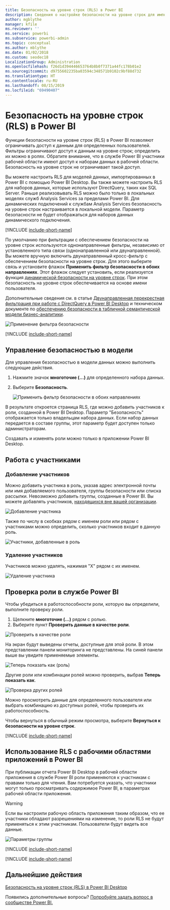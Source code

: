 ```yaml
---
title: Безопасность на уровне строк (RLS) в Power BI
description: Сведения о настройке безопасности на уровне строк для импортированных наборов данных и DirectQuery в службе Power BI.
author: mgblythe
manager: kfile
ms.reviewer: ''
ms.service: powerbi
ms.subservice: powerbi-admin
ms.topic: conceptual
ms.author: mblythe
ms.date: 01/02/2018
ms.custom: seodec18
LocalizationGroup: Administration
ms.openlocfilehash: f26d1d394446653764b8b0f7371a44fc178b01e2
ms.sourcegitcommit: d9755602235ba03594c348571b9102c9bf88d732
ms.translationtype: HT
ms.contentlocale: ru-RU
ms.lasthandoff: 08/15/2019
ms.locfileid: "69490407"
---
```

# <a name="row-level-security-rls-with-power-bi"></a>Безопасность на уровне строк (RLS) в Power BI

Функции безопасности на уровне строк (RLS) в Power BI позволяют ограничивать доступ к данным для определенных пользователей. Фильтры ограничивают доступ к данным на уровне строк; определить их можно в ролях. Обратите внимание, что в службе Power BI участники рабочей области имеют доступ к наборам данных в рабочей области. Безопасность на уровне строк не ограничивает такой доступ.

Вы можете настроить RLS для моделей данных, импортированных в Power BI с помощью Power BI Desktop. Вы также можете настроить RLS для наборов данных, которые используют DirectQuery, таких как SQL Server. Раньше реализовывать RLS можно было только в локальных моделях служб Analysis Services за пределами Power BI. Для динамических подключений к службам Analysis Services безопасность на уровне строк настраивается в локальной модели. Параметр безопасности не будет отображаться для наборов данных динамического подключения.

[!INCLUDE [include-short-name](./includes/rls-desktop-define-roles.md)]

По умолчанию при фильтрации с обеспечением безопасности на уровне строк используются однонаправленные фильтры, независимо от установленного типа связи (однонаправленной или двунаправленной). Вы можете вручную включить двунаправленный кросс-фильтр с обеспечением безопасности на уровне строк. Для этого выберите связь и установите флажок **Применить фильтр безопасности в обоих направлениях**. Этот флажок следует установить, если реализуется функция [динамической безопасности на уровне строк](https://docs.microsoft.com/sql/analysis-services/tutorial-tabular-1200/supplemental-lesson-implement-dynamic-security-by-using-row-filters). При этом безопасность на уровне строк обеспечивается на основе имени пользователя.

Дополнительные сведения см. в статье [Двунаправленная перекрестная фильтрация при работе с DirectQuery в Power BI Desktop](desktop-bidirectional-filtering.md) и техническом документе по [обеспечению безопасности в табличной семантической модели бизнес-аналитики](http://download.microsoft.com/download/D/2/0/D20E1C5F-72EA-4505-9F26-FEF9550EFD44/Securing%20the%20Tabular%20BI%20Semantic%20Model.docx).

![Применение фильтра безопасности](media/service-admin-rls/rls-apply-security-filter.png)


[!INCLUDE [include-short-name](./includes/rls-desktop-view-as-roles.md)]

## <a name="manage-security-on-your-model"></a>Управление безопасностью в модели

Для управления безопасностью в модели данных можно выполнить следующие действия.

1. Нажмите значок **многоточие (...)** для определенного набора данных.
2. Выберите **Безопасность**.
   
   ![Применить фильтр безопасности в обоих направлениях](media/service-admin-rls/rls-security.png)

В результате откроется страница RLS, где можно добавить участников к роли, созданной в Power BI Desktop. Параметр "Безопасность" отображается только владельцам набора данных. Если набор данных передается в составе группы, этот параметр будет доступен только администраторам. 

Создавать и изменять роли можно только в приложении Power BI Desktop.

## <a name="working-with-members"></a>Работа с участниками

### <a name="add-members"></a>Добавление участников

Можно добавить участника в роль, указав адрес электронной почты или имя добавляемого пользователя, группы безопасности или списка рассылки. Невозможно добавить группы, созданные в Power BI. Вы можете добавлять участников, [находящихся вне вашей организации](whitepaper-azure-b2b-power-bi.md#data-security-for-external-partners).

![Добавление участника](media/service-admin-rls/rls-add-member.png)

Также по числу в скобках рядом с именем роли или рядом с участниками можно определить, сколько участников входит в данную роль.

![Участники, добавленные в роль](media/service-admin-rls/rls-member-count.png)

### <a name="remove-members"></a>Удаление участников

Участников можно удалять, нажимая "X" рядом с их именем. 

![Удаление участника](media/service-admin-rls/rls-remove-member.png)

## <a name="validating-the-role-within-the-power-bi-service"></a>Проверка роли в службе Power BI

Чтобы убедиться в работоспособности роли, которую вы определили, выполните проверку роли. 

1. Щелкните **многоточие (…)** рядом с ролью.
2. Выберите пункт **Проверить данные в качестве роли**.

![Проверить в качестве роли](media/service-admin-rls/rls-test-role.png)

На экран будут выведены отчеты, доступные для этой роли. В этом представлении панели мониторинга не представлены. На синей панели выше вы увидите применяемые элементы.

![Теперь показать как (роль)](media/service-admin-rls/rls-test-role2.png)

Другие роли или комбинации ролей можно проверить, выбрав **Теперь показать как**.

![Проверка других ролей](media/service-admin-rls/rls-test-role3.png)

Можно просмотреть данные для определенного пользователя или выбрать комбинацию из доступных ролей, чтобы проверить их работоспособность. 

Чтобы вернуться в обычный режим просмотра, выберите **Вернуться к безопасности на уровне строк**.

[!INCLUDE [include-short-name](./includes/rls-usernames.md)]

## <a name="using-rls-with-app-workspaces-in-power-bi"></a>Использование RLS с рабочими областями приложений в Power BI

При публикации отчета Power BI Desktop в рабочей области приложения в службе Power BI роли применяются к участникам с правами только для чтения. Вам потребуется указать, что участники могут только просматривать содержимое Power BI, в параметрах рабочей области приложения.

> [!WARNING]
> Если вы настроили рабочую область приложения таким образом, что ее участники обладают разрешениями на изменение, то роли RLS не будут применяться к этим участникам. Пользователи будут видеть все данные.

![Параметры группы](media/service-admin-rls/rls-group-settings.png)

[!INCLUDE [include-short-name](./includes/rls-limitations.md)]

[!INCLUDE [include-short-name](./includes/rls-faq.md)]

## <a name="next-steps"></a>Дальнейшие действия
[Безопасность на уровне строк (RLS) в Power BI Desktop](desktop-rls.md)  

Появились дополнительные вопросы? [Попробуйте задать вопрос в сообществе Power BI.](http://community.powerbi.com/)
